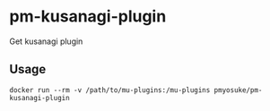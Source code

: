 # pm-kusanagi-plugin
Get kusanagi plugin

## Usage
```
docker run --rm -v /path/to/mu-plugins:/mu-plugins pmyosuke/pm-kusanagi-plugin
```


